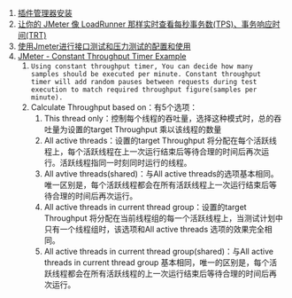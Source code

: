 1. [插件管理器安装](https://jmeter-plugins.org/wiki/PluginsManager/)
1. [让你的 JMeter 像 LoadRunner 那样实时查看每秒事务数(TPS)、事务响应时间(TRT)](https://blog.csdn.net/defonds/article/details/54576604)
2. [使用Jmeter进行接口测试和压力测试的配置和使用](https://blog.csdn.net/m0_37529303/article/details/75453230)
3. [JMeter - Constant Throughput Timer Example](http://www.software-testing-tutorials-automation.com/2017/02/jmeter-constant-throughput-timer-example.html)
    1. `Using constant throughput timer, You can decide how many samples should be executed per minute. Constant throughput timer will add random pauses between requests during test execution to match required throughput figure(samples per minute).`
    2.  Calculate Throughput based on：有5个选项： 
        1. This thread only：控制每个线程的吞吐量，选择这种模式时，总的吞吐量为设置的target Throughput 乘以该线程的数量
        2. All active threads：设置的target Throughput      将分配在每个活跃线程上，每个活跃线程在上一次运行结束后等待合理的时间后再次运行。活跃线程指同一时刻同时运行的线程。
        3. All avtive threads(shared)：与All active threads的选项基本相同。唯一区别是，每个活跃线程都会在所有活跃线程上一次运行结束后等待合理的时间后再次运行。
        4. All active threads in current thread group：设置的target Throughput 将分配在当前线程组的每一个活跃线程上，当测试计划中只有一个线程组时，该选项和All active threads 选项的效果完全相同。
        5. All active threads in current thread group(shared)：与All active threads in current thread group 基本相同，唯一的区别是，每个活跃线程都会在所有活跃线程的上一次运行结束后等待合理的时间后再次运行。


